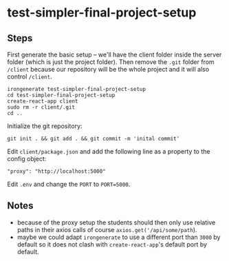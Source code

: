 # test-simpler-final-project-setup

## Steps

First generate the basic setup – we'll have the client folder inside the server folder (which is just the project folder).
Then remove the `.git` folder from `/client` because our repository will be the whole project and it will also control `/client`.
```
irongenerate test-simpler-final-project-setup
cd test-simpler-final-project-setup
create-react-app client
sudo rm -r client/.git
cd ..
```

Initialize the git repository:
```
git init . && git add . && git commit -m 'inital commit'
```

Edit `client/package.json` and add the following line as a property to the config object:
```
"proxy": "http://localhost:5000"
```

Edit `.env` and change the `PORT` to `PORT=5000`.



## Notes

* because of the proxy setup the students should then only use relative paths in their axios calls of course `axios.get('/api/some/path`).
* maybe we could adapt `irongenerate` to use a different port than `3000` by default so it does not clash with `create-react-app`'s default port by default.
